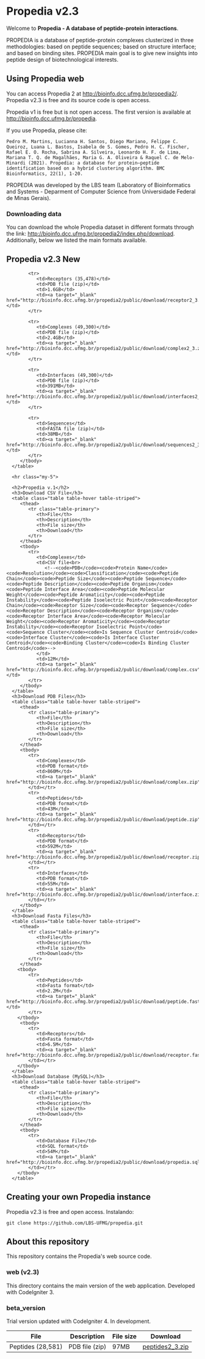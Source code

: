 # Propedia v2.3

Welcome to **Propedia - A database of peptide-protein interactions**. 

PROPEDIA is a database of peptide-protein complexes clusterized in three methodologies: based on peptide sequences; based on structure interface; and based on binding sites. PROPEDIA main goal is to give new insights into peptide design of biotechnological interests. 


## Using Propedia web

You can access Propedia 2 at <a href="http://bioinfo.dcc.ufmg.br/propedia2/">http://bioinfo.dcc.ufmg.br/propedia2/</a>. Propedia v2.3 is free and its source code is open access. 

Propedia v1 is free but is not open access. The first version is available at <a href="http://bioinfo.dcc.ufmg.br/propedia">http://bioinfo.dcc.ufmg.br/propedia</a>. 

If you use Propedia, please cite: 

~~~
Pedro M. Martins, Lucianna H. Santos, Diego Mariano, Felippe C. Queiroz, Luana L. Bastos, Isabela de S. Gomes, Pedro H. C. Fischer, Rafael E. O. Rocha, Sabrina A. Silveira, Leonardo H. F. de Lima, Mariana T. Q. de Magalhães, Maria G. A. Oliveira & Raquel C. de Melo-Minardi (2021). Propedia: a database for protein–peptide identification based on a hybrid clustering algorithm. BMC Bioinformatics, 22(1), 1-20.
~~~

PROPEDIA was developed by the LBS team (Laboratory of Bioinformatics and Systems - Deparment of Computer Science from Universidade Federal de Minas Gerais).

### Downloading data

You can download the whole Propedia dataset in different formats through the link: <a href="http://bioinfo.dcc.ufmg.br/propedia2/index.php/download">http://bioinfo.dcc.ufmg.br/propedia2/index.php/download</a>. Additionally, below we listed the main formats available.

<div id="download">
   <h2>Propedia v2.3 <label class="badge bg-warning">New</label></h2>
      <table class="table table-hover table-striped">
         <thead>
            <tr class="table-primary">
               <th>File</th>
               <th>Description</th>
               <th>File size</th>
               <th>Download</th>
            </tr>
         </thead>
         <tbody>
            <tr>
               <td>Peptides (28,581)</td>
               <td>PDB file (zip)</td>
               <td>97MB</td>
               <td><a target="_blank" href="http://bioinfo.dcc.ufmg.br/propedia2/public/download/peptides2_3.zip">peptides2_3.zip</a></td>
            </tr>          
            
            <tr>
               <td>Receptors (35,478)</td>
               <td>PDB file (zip)</td>
               <td>1.6GB</td>
               <td><a target="_blank" href="http://bioinfo.dcc.ufmg.br/propedia2/public/download/receptor2_3.zip">repeceptor2_3.zip</a></td>
            </tr>      

            <tr>
               <td>Complexes (49,300)</td>
               <td>PDB file (zip)</td>
               <td>2.4GB</td>
               <td><a target="_blank" href="http://bioinfo.dcc.ufmg.br/propedia2/public/download/complex2_3.zip">complex2_3.zip</a></td>
            </tr>      

            <tr>
               <td>Interfaces (49,300)</td>
               <td>PDB file (zip)</td>
               <td>391MB</td>
               <td><a target="_blank" href="http://bioinfo.dcc.ufmg.br/propedia2/public/download/interfaces2_3.zip">interfaces2_3.zip</a></td>
            </tr>     
            
            <tr>
               <td>Sequences</td>
               <td>FASTA file (zip)</td>
               <td>38MB</td>
               <td><a target="_blank" href="http://bioinfo.dcc.ufmg.br/propedia2/public/download/sequences2_3.zip">sequences2_3.zip</a></td>
            </tr>     
         </tbody>
      </table>

      <hr class="my-5">
      
      <h2>Propedia v.1</h2>
      <h3>Download CSV File</h3>
      <table class="table table-hover table-striped">
         <thead>
            <tr class="table-primary">
               <th>File</th>
               <th>Description</th>
               <th>File size</th>
               <th>Download</th>
            </tr>
         </thead>
         <tbody>
            <tr>
               <td>Complexes</td>
               <td>CSV file<br>
                  <!--<code>PDB</code><code>Protein Name</code><code>Resolution</code><code>Classification</code><code>Peptide Chain</code><code>Peptide Size</code><code>Peptide Sequence</code><code>Peptide Description</code><code>Peptide Organism</code><code>Peptide Interface Area</code><code>Peptide Molecular Weight</code><code>Peptide Aromaticity</code><code>Peptide Instability</code><code>Peptide Isoelectric Point</code><code>Receptor Chain</code><code>Receptor Size</code><code>Receptor Sequence</code><code>Receptor Description</code><code>Receptor Organism</code><code>Receptor Interface Area</code><code>Receptor Molecular Weight</code><code>Receptor Aromaticity</code><code>Receptor Instability</code><code>Receptor Isoelectric Point</code><code>Sequence Cluster</code><code>Is Sequence Cluster Centroid</code><code>Interface Cluster</code><code>Is Interface Cluster Centroid</code><code>Binding Cluster</code><code>Is Binding Cluster Centroid</code>-->
               </td>
               <td>12M</td>
               <td><a target="_blank" href="http://bioinfo.dcc.ufmg.br/propedia2/public/download/complex.csv">complex.csv</a></td>
            </tr>            
         </tbody>
      </table>
      <h3>Download PDB Files</h3>
      <table class="table table-hover table-striped">
         <thead>
            <tr class="table-primary">
               <th>File</th>
               <th>Description</th>
               <th>File size</th>
               <th>Download</th>
            </tr>
         </thead>
         <tbody>
            <tr>
               <td>Complexes</td>
               <td>PDB format</td>
               <td>860M</td>
               <td><a target="_blank" href="http://bioinfo.dcc.ufmg.br/propedia2/public/download/complex.zip">complex.zip</a>
            </td></tr>
            <tr>
               <td>Peptides</td>
               <td>PDB format</td>
               <td>43M</td>
               <td><a target="_blank" href="http://bioinfo.dcc.ufmg.br/propedia2/public/download/peptide.zip">peptide.zip</a>
            </td></tr>
            <tr>
               <td>Receptors</td>
               <td>PDB format</td>
               <td>592M</td>
               <td><a target="_blank" href="http://bioinfo.dcc.ufmg.br/propedia2/public/download/receptor.zip">receptor.zip</a>
            </td></tr>
            <tr>
               <td>Interfaces</td>
               <td>PDB format</td>
               <td>55M</td>
               <td><a target="_blank" href="http://bioinfo.dcc.ufmg.br/propedia2/public/download/interface.zip">interface.zip</a>
            </td></tr>
         </tbody>
      </table>
      <h3>Download Fasta Files</h3>
      <table class="table table-hover table-striped">
         <thead>
            <tr class="table-primary">
               <th>File</th>
               <th>Description</th>
               <th>File size</th>
               <th>Download</th>
            </tr>
         </thead>
        <tbody>
            <tr>
               <td>Peptides</td>
               <td>Fasta format</td>
               <td>2.2M</td>
               <td><a target="_blank" href="http://bioinfo.dcc.ufmg.br/propedia2/public/download/peptide.fasta">peptide.fasta</a></td>
            </tr>
        </tbody>
         <tbody>
            <tr>
               <td>Receptors</td>
               <td>Fasta format</td>
               <td>6.5M</td>
               <td><a target="_blank" href="http://bioinfo.dcc.ufmg.br/propedia2/public/download/receptor.fasta">receptor.fasta</a>
            </td></tr>
        </tbody>        
      </table>
      <h3>Download Database (MySQL)</h3>
      <table class="table table-hover table-striped">
         <thead>
            <tr class="table-primary">
               <th>File</th>
               <th>Description</th>
               <th>File size</th>
               <th>Download</th>
            </tr>
         </thead>
         <tbody>
            <tr>
               <td>Database File</td>
               <td>SQL format</td>
               <td>54M</td>
               <td><a target="_blank" href="http://bioinfo.dcc.ufmg.br/propedia2/public/download/propedia.sql">propedia.sql</a>
            </td></tr>
        </tbody> 
      </table>
   </div>

## Creating your own Propedia instance

Propedia v2.3 is free and open access. 
Instalando:

    git clone https://github.com/LBS-UFMG/propedia.git


## About this repository
This repository contains the Propedia's web source code.


### web (v2.3)
This directory contains the main version of the web application. Developed with CodeIgniter 3.

### beta_version
Trial version updated with CodeIgniter 4. In development.